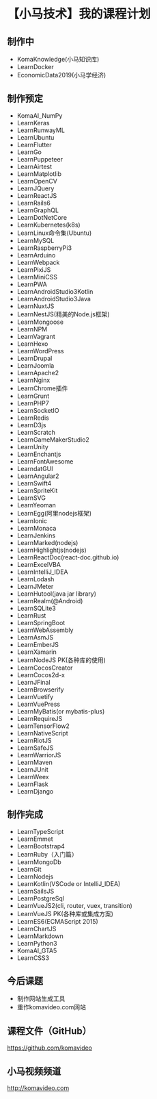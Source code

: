 【小马技术】我的课程计划
=====================

## 制作中

+ KomaKnowledge(小马知识库)
+ LearnDocker
+ EconomicData2019(小马学经济)

## 制作预定

+ KomaAI_NumPy
+ LearnKeras
+ LearnRunwayML
+ LearnUbuntu
+ LearnFlutter
+ LearnGo
+ LearnPuppeteer
+ LearnAirtest
+ LearnMatplotlib
+ LearnOpenCV
+ LearnJQuery
+ LearnReactJS
+ LearnRails6
+ LearnGraphQL
+ LearnDotNetCore
+ LearnKubernetes(k8s)
+ LearnLinux命令集(Ubuntu)
+ LearnMySQL
+ LearnRaspberryPi3
+ LearnArduino
+ LearnWebpack
+ LearnPixiJS
+ LearnMiniCSS
+ LearnPWA
+ LearnAndroidStudio3Kotlin
+ LearnAndroidStudio3Java
+ LearnNuxtJS
+ LearnNestJS(精美的Node.js框架)
+ LearnMongoose
+ LearnNPM
+ LearnVagrant
+ LearnHexo
+ LearnWordPress
+ LearnDrupal
+ LearnJoomla
+ LearnApache2
+ LearnNginx
+ LearnChrome插件
+ LearnGrunt
+ LearnPHP7
+ LearnSocketIO
+ LearnRedis
+ LearnD3js
+ LearnScratch
+ LearnGameMakerStudio2
+ LearnUnity
+ LearnEnchantjs
+ LearnFontAwesome
+ LearndatGUI
+ LearnAngular2
+ LearnSwift4
+ LearnSpriteKit
+ LearnSVG
+ LearnYeoman
+ LearnEgg(阿里nodejs框架)
+ LearnIonic
+ LearnMonaca
+ LearnJenkins
+ LearnMarked(nodejs)
+ LearnHighlightjs(nodejs)
+ LearnReactDoc(react-doc.github.io)
+ LearnExcelVBA
+ LearnIntelliJ_IDEA
+ LearnLodash
+ LearnJMeter
+ LearnHutool(java jar library)
+ LearnRealm(@Android)
+ LearnSQLite3
+ LearnRust
+ LearnSpringBoot
+ LearnWebAssembly
+ LearnAsmJS
+ LearnEmberJS
+ LearnXamarin
+ LearnNodeJS PK(各种库的使用)
+ LearnCocosCreator
+ LearnCocos2d-x
+ LearnJFinal
+ LearnBrowserify
+ LearnVuetify
+ LearnVuePress
+ LearnMyBatis(or mybatis-plus)
+ LearnRequireJS
+ LearnTensorFlow2
+ LearnNativeScript
+ LearnRiotJS
+ LearnSafeJS
+ LearnWarriorJS
+ LearnMaven
+ LearnJUnit
+ LearnWeex
+ LearnFlask
+ LearnDjango

## 制作完成

+ LearnTypeScript
+ LearnEmmet
+ LearnBootstrap4
+ LearnRuby（入门篇）
+ LearnMongoDb
+ LearnGit
+ LearnNodejs
+ LearnKotlin(VSCode or IntelliJ_IDEA)
+ LearnSailsJS
+ LearnPostgreSql
+ LearnVueJS2(cli, router, vuex, transition)
+ LearnVueJS PK(各种库或集成方案)
+ LearnES6(ECMAScript 2015)
+ LearnChartJS
+ LearnMarkdown
+ LearnPython3
+ KomaAI_GTA5
+ LearnCSS3

## 今后课题

* 制作网站生成工具
* 重作komavideo.com网站

## 课程文件（GitHub）

https://github.com/komavideo

## 小马视频频道

http://komavideo.com
